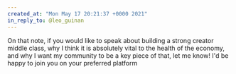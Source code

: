 ```yaml
---
created_at: "Mon May 17 20:21:37 +0000 2021"
in_reply_to: @leo_guinan
---
```


On that note, if you would like to speak about building a strong creator middle class, why I think it is absolutely vital to the health of the economy, and why I want my community to be a key piece of that, let me know! I'd be happy to join you on your preferred platform